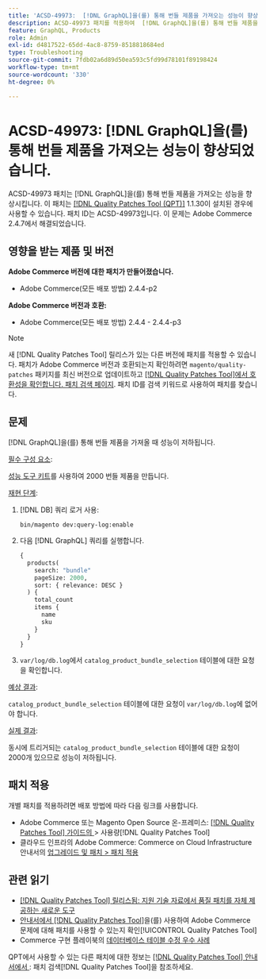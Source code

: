 ```yaml
---
title: 'ACSD-49973:  [!DNL GraphQL]을(를) 통해 번들 제품을 가져오는 성능이 향상되었습니다.'
description: ACSD-49973 패치를 적용하여  [!DNL GraphQL]을(를) 통해 번들 제품을 가져올 때 성능 저하가 발생하는 Adobe Commerce 문제를 해결합니다.
feature: GraphQL, Products
role: Admin
exl-id: d4817522-65dd-4ac8-8759-8518818684ed
type: Troubleshooting
source-git-commit: 7fdb02a6d89d50ea593c5fd99d78101f89198424
workflow-type: tm+mt
source-wordcount: '330'
ht-degree: 0%

---
```


# ACSD-49973: [!DNL GraphQL]을(를) 통해 번들 제품을 가져오는 성능이 향상되었습니다.

ACSD-49973 패치는 [!DNL GraphQL]을(를) 통해 번들 제품을 가져오는 성능을 향상시킵니다. 이 패치는 [[!DNL Quality Patches Tool (QPT)]](https://experienceleague.adobe.com/ko/docs/commerce-operations/tools/quality-patches-tool/quality-patches-tool-to-self-serve-quality-patches) 1.1.30이 설치된 경우에 사용할 수 있습니다. 패치 ID는 ACSD-49973입니다. 이 문제는 Adobe Commerce 2.4.7에서 해결되었습니다.

## 영향을 받는 제품 및 버전

**Adobe Commerce 버전에 대한 패치가 만들어졌습니다.**

* Adobe Commerce(모든 배포 방법) 2.4.4-p2

**Adobe Commerce 버전과 호환:**

* Adobe Commerce(모든 배포 방법) 2.4.4 - 2.4.4-p3

>[!NOTE]
>
>새 [!DNL Quality Patches Tool] 릴리스가 있는 다른 버전에 패치를 적용할 수 있습니다. 패치가 Adobe Commerce 버전과 호환되는지 확인하려면 `magento/quality-patches` 패키지를 최신 버전으로 업데이트하고 [[!DNL Quality Patches Tool]에서 호환성을 확인합니다. 패치 검색 페이지](https://experienceleague.adobe.com/tools/commerce-quality-patches/index.html?lang=ko). 패치 ID를 검색 키워드로 사용하여 패치를 찾습니다.

## 문제

[!DNL GraphQL]을(를) 통해 번들 제품을 가져올 때 성능이 저하됩니다.

<u>필수 구성 요소</u>:

[성능 도구 키트](https://experienceleague.adobe.com/docs/commerce-operations/configuration-guide/cli/generate-data.html?lang=ko)를 사용하여 2000 번들 제품을 만듭니다.

<u>재현 단계</u>:

1. [!DNL DB] 쿼리 로거 사용:

   ```
   bin/magento dev:query-log:enable
   ```

1. 다음 [!DNL GraphQL] 쿼리를 실행합니다.

   ```GraphQL
   {
     products(
       search: "bundle"
       pageSize: 2000,
       sort: { relevance: DESC }
     ) {
       total_count
       items {
         name
         sku
       }
     }
   }
   ```

1. `var/log/db.log`에서 `catalog_product_bundle_selection` 테이블에 대한 요청을 확인합니다.

<u>예상 결과</u>:

`catalog_product_bundle_selection` 테이블에 대한 요청이 `var/log/db.log`에 없어야 합니다.

<u>실제 결과</u>:

동시에 트리거되는 `catalog_product_bundle_selection` 테이블에 대한 요청이 2000개 있으므로 성능이 저하됩니다.

## 패치 적용

개별 패치를 적용하려면 배포 방법에 따라 다음 링크를 사용합니다.

* Adobe Commerce 또는 Magento Open Source 온-프레미스: [[!DNL Quality Patches Tool]  가이드의 &#x200B;](/help/tools/quality-patches-tool/usage.md)> 사용량[!DNL Quality Patches Tool]
* 클라우드 인프라의 Adobe Commerce: Commerce on Cloud Infrastructure 안내서의 [업그레이드 및 패치 > 패치 적용](https://experienceleague.adobe.com/docs/commerce-cloud-service/user-guide/develop/upgrade/apply-patches.html?lang=ko)

## 관련 읽기

* [[!DNL Quality Patches Tool] 릴리스됨: 지원 기술 자료에서 품질 패치를 자체 제공하는 새로운 도구](https://experienceleague.adobe.com/ko/docs/commerce-operations/tools/quality-patches-tool/quality-patches-tool-to-self-serve-quality-patches)
* [&#x200B; 안내서에서  [!DNL Quality Patches Tool]](/help/tools/quality-patches-tool/patches-available-in-qpt/check-patch-for-magento-issue-with-magento-quality-patches.md)을(를) 사용하여 Adobe Commerce 문제에 대해 패치를 사용할 수 있는지 확인[!UICONTROL Quality Patches Tool]
* Commerce 구현 플레이북의 [데이터베이스 테이블 수정 우수 사례](https://experienceleague.adobe.com/ko/docs/commerce-operations/implementation-playbook/best-practices/development/modifying-core-and-third-party-tables#why-adobe-recommends-avoiding-modifications)

QPT에서 사용할 수 있는 다른 패치에 대한 정보는 [[!DNL Quality Patches Tool] 안내서에서 &#x200B;](https://experienceleague.adobe.com/tools/commerce-quality-patches/index.html?lang=ko): 패치 검색[!DNL Quality Patches Tool]을 참조하세요.
